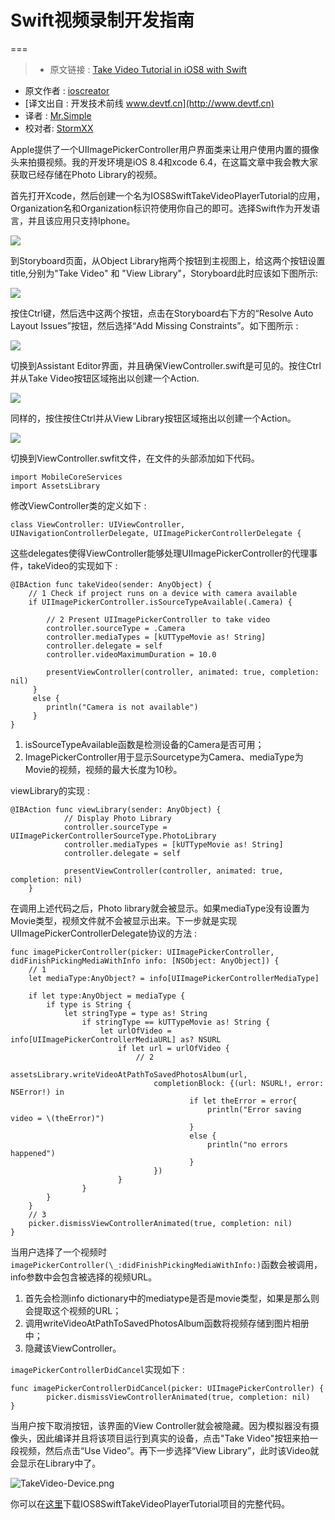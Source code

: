 # Swift视频录制开发指南 
===

> * 原文链接 : [Take Video Tutorial in iOS8 with Swift](http://www.ioscreator.com/tutorials/take-video-tutorial-ios8-swift)
* 原文作者 : [ioscreator](www.ioscreator.com)
* [译文出自 :  开发技术前线 www.devtf.cn](http://www.devtf.cn)
* 译者 : [Mr.Simple](https://github.com/bboyfeiyu) 
* 校对者: [StormXX](https://github.com/StormXX) 

Apple提供了一个UIImagePickerController用户界面类来让用户使用内置的摄像头来拍摄视频。我的开发环境是iOS 8.4和xcode 6.4，在这篇文章中我会教大家获取已经存储在Photo Library的视频。

首先打开Xcode，然后创建一个名为IOS8SwiftTakeVideoPlayerTutorial的应用，Organization名和Organization标识符使用你自己的即可。选择Swift作为开发语言，并且该应用只支持Iphone。

![](http://static1.squarespace.com/static/52428a0ae4b0c4a5c2a2cede/t/559ce50ee4b0560c42b45099/1436345615076/)

到Storyboard页面，从Object Library拖两个按钮到主视图上，给这两个按钮设置title,分别为"Take Video" 和 "View Library"，Storyboard此时应该如下图所示: 

![](http://static1.squarespace.com/static/52428a0ae4b0c4a5c2a2cede/t/559ce595e4b0cebfa4eee243/1436345750826/)

按住Ctrl键，然后选中这两个按钮，点击在Storyboard右下方的“Resolve Auto Layout Issues”按钮，然后选择“Add Missing Constraints”。如下图所示 : 

![](http://static1.squarespace.com/static/52428a0ae4b0c4a5c2a2cede/t/559ce604e4b04c3e89ff0e2e/1436345862940/)

切换到Assistant Editor界面，并且确保ViewController.swift是可见的。按住Ctrl并从Take Video按钮区域拖出以创建一个Action.

![](http://static1.squarespace.com/static/52428a0ae4b0c4a5c2a2cede/t/559ce655e4b051cc74e74388/1436345942333/)

同样的，按住按住Ctrl并从View Library按钮区域拖出以创建一个Action。

![](http://static1.squarespace.com/static/52428a0ae4b0c4a5c2a2cede/t/559ce67fe4b001bba4e7e8e9/1436345984380/)

切换到ViewController.swfit文件，在文件的头部添加如下代码。

```
import MobileCoreServices
import AssetsLibrary
```

修改ViewController类的定义如下 : 

`class ViewController: UIViewController, UINavigationControllerDelegate, UIImagePickerControllerDelegate {
`

这些delegates使得ViewController能够处理UIImagePickerController的代理事件，takeVideo的实现如下 : 

```
@IBAction func takeVideo(sender: AnyObject) {
    // 1 Check if project runs on a device with camera available
    if UIImagePickerController.isSourceTypeAvailable(.Camera) {
            
        // 2 Present UIImagePickerController to take video
        controller.sourceType = .Camera
        controller.mediaTypes = [kUTTypeMovie as! String]
        controller.delegate = self
        controller.videoMaximumDuration = 10.0
            
        presentViewController(controller, animated: true, completion: nil)
     }
     else {
        println("Camera is not available")
     }
}
```

1. isSourceTypeAvailable函数是检测设备的Camera是否可用；
2. ImagePickerController用于显示Sourcetype为Camera、mediaType为Movie的视频，视频的最大长度为10秒。

viewLibrary的实现 : 

```
@IBAction func viewLibrary(sender: AnyObject) {
            // Display Photo Library
            controller.sourceType = UIImagePickerControllerSourceType.PhotoLibrary
            controller.mediaTypes = [kUTTypeMovie as! String]
            controller.delegate = self
            
            presentViewController(controller, animated: true, completion: nil)
    }
```

在调用上述代码之后，Photo library就会被显示。如果mediaType没有设置为Movie类型，视频文件就不会被显示出来。下一步就是实现UIImagePickerControllerDelegate协议的方法 : 

```
func imagePickerController(picker: UIImagePickerController, didFinishPickingMediaWithInfo info: [NSObject: AnyObject]) {
    // 1    
    let mediaType:AnyObject? = info[UIImagePickerControllerMediaType]
        
    if let type:AnyObject = mediaType {
        if type is String {
            let stringType = type as! String
                if stringType == kUTTypeMovie as! String {
                    let urlOfVideo = info[UIImagePickerControllerMediaURL] as? NSURL
                        if let url = urlOfVideo {
                            // 2  
                            assetsLibrary.writeVideoAtPathToSavedPhotosAlbum(url,
                                completionBlock: {(url: NSURL!, error: NSError!) in
                                        if let theError = error{
                                            println("Error saving video = \(theError)")
                                        }
                                        else {
                                            println("no errors happened")
                                        }
                                })
                        }
                } 
        }
    }
    // 3
    picker.dismissViewControllerAnimated(true, completion: nil)
}
```

当用户选择了一个视频时`imagePickerController(\_:didFinishPickingMediaWithInfo:)`函数会被调用，info参数中会包含被选择的视频URL。

1. 首先会检测info dictionary中的mediatype是否是movie类型，如果是那么则会提取这个视频的URL；
2. 调用writeVideoAtPathToSavedPhotosAlbum函数将视频存储到图片相册中；
3. 隐藏该ViewController。

`imagePickerControllerDidCancel`实现如下 : 

```
func imagePickerControllerDidCancel(picker: UIImagePickerController) {
        picker.dismissViewControllerAnimated(true, completion: nil)
}
```

当用户按下取消按钮，该界面的View Controller就会被隐藏。因为模拟器没有摄像头，因此编译并且将该项目运行到真实的设备，点击"Take Video"按钮来拍一段视频，然后点击“Use Video”。再下一步选择“View Library”，此时该Video就会显示在Library中了。

![TakeVideo-Device.png](http://static1.squarespace.com/static/52428a0ae4b0c4a5c2a2cede/t/559d107ee4b0a65ec39328be/1436356736349/TakeVideo-Device.png)

你可以在[这里](https://github.com/ioscreator/ioscreator)下载IOS8SwiftTakeVideoPlayerTutorial项目的完整代码。


